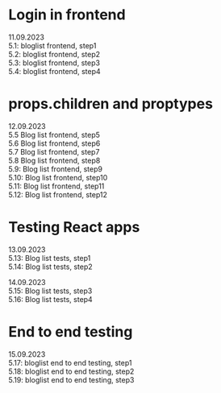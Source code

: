 # Login in frontend  

11.09.2023  
5.1: bloglist frontend, step1  
5.2: bloglist frontend, step2  
5.3: bloglist frontend, step3  
5.4: bloglist frontend, step4  

# props.children and proptypes  
12.09.2023  
5.5 Blog list frontend, step5  
5.6 Blog list frontend, step6  
5.7 Blog list frontend, step7  
5.8 Blog list frontend, step8  
5.9: Blog list frontend, step9  
5.10: Blog list frontend, step10  
5.11: Blog list frontend, step11  
5.12: Blog list frontend, step12  

# Testing React apps
13.09.2023  
5.13: Blog list tests, step1  
5.14: Blog list tests, step2  

14.09.2023  
5.15: Blog list tests, step3  
5.16: Blog list tests, step4  


# End to end testing  
15.09.2023  
5.17: bloglist end to end testing, step1  
5.18: bloglist end to end testing, step2  
5.19: bloglist end to end testing, step3  















